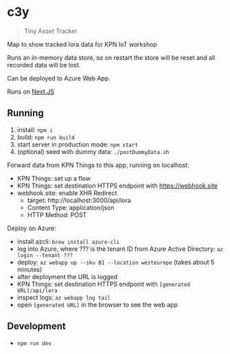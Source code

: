 # c3y

> Tiny Asset Tracker

Map to show tracked lora data for KPN IoT workshop

Runs an in-memory data store, so on restart the store will be reset and all recorded data will be lost.

Can be deployed to Azure Web App.

Runs on [Next.JS](https://nextjs.org)

## Running

1. install: `npm i`
2. build: `npm run build`
3. start server in production mode: `npm start`
4. (optional) seed with dummy data: `./postDummyData.sh`

Forward data from KPN Things to this app, running on localhost:

- KPN Things: set up a flow
- KPN Things: set destination HTTPS endpoint with https://webhook.site
- webhook.site: enable XHR Redirect
    - target: http://localhost:3000/api/lora
    - Content Type: application/json
    - HTTP Method: POST

Deploy on Azure:

- install azcli: `brew install azure-cli`
- log into Azure, where ??? is the tenant ID from Azure Active Directory: `az login --tenant ???`
- deploy: `az webapp up --sku B1 --location westeurope` (takes about 5 minutes)
- after deployment the URL is logged
- KPN Things: set destination HTTPS endpoint with `[generated URL]/api/lora`
- inspect logs: `az webapp log tail`
- open `[generated URL]` in the browser to see the web app

## Development

- `npm run dev`
